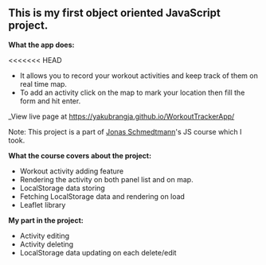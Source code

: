 ## This is my first object oriented JavaScript project.

**What the app does:**

<<<<<<< HEAD

- It allows you to record your workout activities and keep track of them on real time map.
- To add an activity click on the map to mark your location then fill the form and hit enter.

\_View live page at https://yakubrangja.github.io/WorkoutTrackerApp/

Note: This project is a part of [Jonas Schmedtmann](https://twitter.com/jonasschmedtman)'s JS course which I took.

**What the course covers about the project:**

- Workout activity adding feature
- Rendering the activity on both panel list and on map.
- LocalStorage data storing
- Fetching LocalStorage data and rendering on load
- Leaflet library

**My part in the project:**

- Activity editing
- Activity deleting
- LocalStorage data updating on each delete/edit
